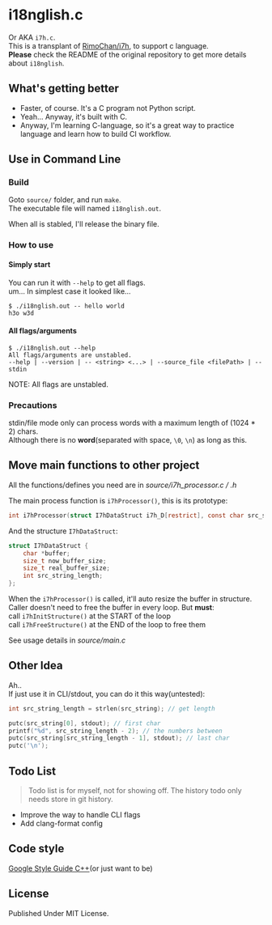# i18nglish.c

Or AKA `i7h.c`.\
This is a transplant of [RimoChan/i7h](https://github.com/RimoChan/i7h), to support c language.\
**Please** check the README of the original repository to get more details about `i18nglish`.

## What's getting better

- Faster, of course. It's a C program not Python script.
- Yeah... Anyway, it's built with C.
- Anyway, I'm learning C-language, so it's a great way to practice language and learn how to build CI workflow.

## Use in Command Line

### Build

Goto `source/` folder, and run `make`.\
The executable file will named `i18nglish.out`.

When all is stabled, I'll release the binary file.

### How to use

#### Simply start

You can run it with `--help` to get all flags.\
um... In simplest case it looked like...

```text
$ ./i18nglish.out -- hello world
h3o w3d
```

#### All flags/arguments

```text
$ ./i18nglish.out --help
All flags/arguments are unstabled.
--help | --version | -- <string> <...> | --source_file <filePath> | --stdin
```

NOTE: All flags are unstabled.

### Precautions

stdin/file mode only can process words with a maximum length of (1024 * 2) chars.\
Although there is no **word**(separated with space, `\0`, `\n`) as long as this.

## Move main functions to other project

All the functions/defines you need are in *source/i7h_processor.c / .h*

The main process function is `i7hProcessor()`, this is its prototype:

```c
int i7hProcessor(struct I7hDataStruct i7h_D[restrict], const char src_string[]);
```

And the structure `I7hDataStruct`:

```c
struct I7hDataStruct {
    char *buffer;
    size_t now_buffer_size;
    size_t real_buffer_size;
    int src_string_length;
};
```

When the `i7hProcessor()` is called, it'll auto resize the buffer in structure.\
Caller doesn't need to free the buffer in every loop. But **must**:\
call `i7hInitStructure()` at the START of the loop\
call `i7hFreeStructure()` at the END of the loop to free them

See usage details in *source/main.c*

## Other Idea

Ah..\
If just use it in CLI/stdout, you can do it this way(untested):

```c
int src_string_length = strlen(src_string); // get length

putc(src_string[0], stdout); // first char
printf("%d", src_string_length - 2); // the numbers between
putc(src_string[src_string_length - 1], stdout); // last char
putc('\n');
```

## Todo List

> Todo list is for myself, not for showing off. The history todo only needs store in git history.

- Improve the way to handle CLI flags
- Add clang-format config

## Code style

[Google Style Guide C++](https://google.github.io/styleguide/cppguide.html)(or just want to be)

## License

Published Under MIT License.
